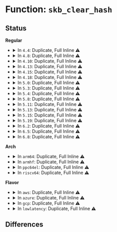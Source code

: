# Function: <code>skb_clear_hash</code>

## Status
<b>Regular</b>
<ul>
<li>
<details>
<summary>In <code>4.4</code>: Duplicate, Full Inline ⚠️</summary>

**Collision:** Static Duplication

**Inline:** Full

**Transformation:** False

**Instances:**

```
In net/ipv4/ip_fragment.c (ffffffff8175a57f)
Location: include/linux/skbuff.h:950
Inline: True
```
```
In net/ipv4/ip_tunnel_core.c (ffffffff817a47c5)
Location: include/linux/skbuff.h:950
Inline: True
Inline callers:
  - net/ipv4/ip_tunnel_core.c:iptunnel_xmit
  - net/ipv4/ip_tunnel_core.c:iptunnel_pull_header
```
```
In net/ipv4/ipmr.c (ffffffff817a83c1)
Location: include/linux/skbuff.h:950
Inline: True
```
```
In net/ipv6/ip6mr.c (ffffffff817f8e86)
Location: include/linux/skbuff.h:950
Inline: True
Inline callers:
  - net/ipv6/ip6mr.c:pim6_rcv
```
</details>
</li>
<li>
<details>
<summary>In <code>4.8</code>: Duplicate, Full Inline ⚠️</summary>

**Collision:** Static Duplication

**Inline:** Full

**Transformation:** False

**Instances:**

```
In net/core/filter.c (ffffffff8179d7e3)
Location: include/linux/skbuff.h:1047
Inline: True
Inline callers:
  - net/core/filter.c:bpf_skb_change_proto
  - net/core/filter.c:bpf_skb_change_proto
  - net/core/filter.c:bpf_skb_store_bytes
```
```
In net/ipv4/ip_fragment.c (ffffffff817c69cf)
Location: include/linux/skbuff.h:1047
Inline: True
```
```
In net/ipv4/ip_tunnel_core.c (ffffffff81812889)
Location: include/linux/skbuff.h:1047
Inline: True
Inline callers:
  - net/ipv4/ip_tunnel_core.c:__iptunnel_pull_header
  - net/ipv4/ip_tunnel_core.c:iptunnel_xmit
```
```
In net/ipv4/ipmr.c (ffffffff81815aa1)
Location: include/linux/skbuff.h:1047
Inline: True
```
```
In net/ipv6/ip6mr.c (ffffffff81868676)
Location: include/linux/skbuff.h:1047
Inline: True
Inline callers:
  - net/ipv6/ip6mr.c:pim6_rcv
```
</details>
</li>
<li>
<details>
<summary>In <code>4.10</code>: Duplicate, Full Inline ⚠️</summary>

**Collision:** Static Duplication

**Inline:** Full

**Transformation:** False

**Instances:**

```
In net/core/filter.c (ffffffff817cc243)
Location: include/linux/skbuff.h:1062
Inline: True
Inline callers:
  - net/core/filter.c:bpf_skb_change_proto
  - net/core/filter.c:bpf_skb_change_proto
  - net/core/filter.c:bpf_set_hash_invalid
  - net/core/filter.c:bpf_skb_store_bytes
```
```
In net/ipv4/ip_fragment.c (ffffffff817f64cf)
Location: include/linux/skbuff.h:1062
Inline: True
```
```
In net/ipv4/ip_tunnel_core.c (ffffffff81843d89)
Location: include/linux/skbuff.h:1062
Inline: True
Inline callers:
  - net/ipv4/ip_tunnel_core.c:__iptunnel_pull_header
  - net/ipv4/ip_tunnel_core.c:iptunnel_xmit
```
```
In net/ipv4/ipmr.c (ffffffff81847251)
Location: include/linux/skbuff.h:1062
Inline: True
```
```
In net/ipv6/exthdrs.c (ffffffff81894fa7)
Location: include/linux/skbuff.h:1062
Inline: True
Inline callers:
  - net/ipv6/exthdrs.c:ipv6_rthdr_rcv
```
```
In net/ipv6/ip6mr.c (ffffffff8189b4c6)
Location: include/linux/skbuff.h:1062
Inline: True
Inline callers:
  - net/ipv6/ip6mr.c:pim6_rcv
```
</details>
</li>
<li>
<details>
<summary>In <code>4.13</code>: Duplicate, Full Inline ⚠️</summary>

**Collision:** Static Duplication

**Inline:** Full

**Transformation:** False

**Instances:**

```
In net/core/filter.c (ffffffff817eb23f)
Location: include/linux/skbuff.h:1055
Inline: True
Inline callers:
  - net/core/filter.c:bpf_skb_change_proto
  - net/core/filter.c:bpf_skb_change_proto
  - net/core/filter.c:bpf_set_hash_invalid
  - net/core/filter.c:bpf_skb_store_bytes
```
```
In net/ipv4/ip_fragment.c (ffffffff818168f9)
Location: include/linux/skbuff.h:1055
Inline: True
```
```
In net/ipv4/ip_tunnel_core.c (ffffffff81865619)
Location: include/linux/skbuff.h:1055
Inline: True
Inline callers:
  - net/ipv4/ip_tunnel_core.c:__iptunnel_pull_header
  - net/ipv4/ip_tunnel_core.c:iptunnel_xmit
```
```
In net/ipv4/ipmr.c (ffffffff81868c4d)
Location: include/linux/skbuff.h:1055
Inline: True
```
```
In net/ipv6/exthdrs.c (ffffffff818bb2fd)
Location: include/linux/skbuff.h:1055
Inline: True
Inline callers:
  - net/ipv6/exthdrs.c:ipv6_rthdr_rcv
```
```
In net/ipv6/ip6mr.c (ffffffff818c126e)
Location: include/linux/skbuff.h:1055
Inline: True
Inline callers:
  - net/ipv6/ip6mr.c:pim6_rcv
```
</details>
</li>
<li>
<details>
<summary>In <code>4.15</code>: Duplicate, Full Inline ⚠️</summary>

**Collision:** Static Duplication

**Inline:** Full

**Transformation:** False

**Instances:**

```
In net/core/filter.c (ffffffff818670a0)
Location: include/linux/skbuff.h:1129
Inline: True
Inline callers:
  - net/core/filter.c:bpf_skb_change_proto
  - net/core/filter.c:bpf_skb_change_proto
  - net/core/filter.c:bpf_set_hash_invalid
  - net/core/filter.c:bpf_skb_store_bytes
```
```
In net/ipv4/ip_fragment.c (ffffffff81895a96)
Location: include/linux/skbuff.h:1129
Inline: True
```
```
In net/ipv4/ip_tunnel_core.c (ffffffff818e5769)
Location: include/linux/skbuff.h:1129
Inline: True
Inline callers:
  - net/ipv4/ip_tunnel_core.c:__iptunnel_pull_header
  - net/ipv4/ip_tunnel_core.c:iptunnel_xmit
```
```
In net/ipv4/ipmr.c (ffffffff818e9181)
Location: include/linux/skbuff.h:1129
Inline: True
```
```
In net/ipv6/exthdrs.c (ffffffff8193e313)
Location: include/linux/skbuff.h:1129
Inline: True
Inline callers:
  - net/ipv6/exthdrs.c:ipv6_rthdr_rcv
```
```
In net/ipv6/ip6mr.c (ffffffff819444a7)
Location: include/linux/skbuff.h:1129
Inline: True
Inline callers:
  - net/ipv6/ip6mr.c:pim6_rcv
```
</details>
</li>
<li>
<details>
<summary>In <code>4.18</code>: Duplicate, Full Inline ⚠️</summary>

**Collision:** Static Duplication

**Inline:** Full

**Transformation:** False

**Instances:**

```
In net/core/filter.c (ffffffff818b617e)
Location: include/linux/skbuff.h:1134
Inline: True
Inline callers:
  - net/core/filter.c:bpf_skb_change_proto
  - net/core/filter.c:bpf_skb_change_proto
  - net/core/filter.c:bpf_set_hash_invalid
  - net/core/filter.c:bpf_skb_store_bytes
```
```
In net/ipv4/ip_fragment.c (ffffffff818e9ca9)
Location: include/linux/skbuff.h:1134
Inline: True
```
```
In net/ipv4/ip_tunnel_core.c (ffffffff8193c00c)
Location: include/linux/skbuff.h:1134
Inline: True
Inline callers:
  - net/ipv4/ip_tunnel_core.c:__iptunnel_pull_header
  - net/ipv4/ip_tunnel_core.c:iptunnel_xmit
```
```
In net/ipv4/ipmr.c (ffffffff8193f6d1)
Location: include/linux/skbuff.h:1134
Inline: True
```
```
In net/ipv6/exthdrs.c (ffffffff8199724a)
Location: include/linux/skbuff.h:1134
Inline: True
Inline callers:
  - net/ipv6/exthdrs.c:ipv6_rthdr_rcv
```
```
In net/ipv6/ip6mr.c (ffffffff8199cf68)
Location: include/linux/skbuff.h:1134
Inline: True
Inline callers:
  - net/ipv6/ip6mr.c:pim6_rcv
```
</details>
</li>
<li>
<details>
<summary>In <code>5.0</code>: Duplicate, Full Inline ⚠️</summary>

**Collision:** Static Duplication

**Inline:** Full

**Transformation:** False

**Instances:**

```
In net/core/filter.c (ffffffff818db280)
Location: include/linux/skbuff.h:1154
Inline: True
Inline callers:
  - net/core/filter.c:bpf_skb_change_proto
  - net/core/filter.c:bpf_skb_change_proto
  - net/core/filter.c:bpf_set_hash_invalid
  - net/core/filter.c:bpf_skb_store_bytes
```
```
In net/ipv4/ip_fragment.c (ffffffff81916ebc)
Location: include/linux/skbuff.h:1154
Inline: True
```
```
In net/ipv4/ip_tunnel_core.c (ffffffff8196bd21)
Location: include/linux/skbuff.h:1154
Inline: True
Inline callers:
  - net/ipv4/ip_tunnel_core.c:__iptunnel_pull_header
  - net/ipv4/ip_tunnel_core.c:iptunnel_xmit
```
```
In net/ipv4/ipmr.c (ffffffff8196f46b)
Location: include/linux/skbuff.h:1154
Inline: True
```
```
In net/ipv6/exthdrs.c (ffffffff819cdb2f)
Location: include/linux/skbuff.h:1154
Inline: True
Inline callers:
  - net/ipv6/exthdrs.c:ipv6_rthdr_rcv
```
```
In net/ipv6/ip6mr.c (ffffffff819d335f)
Location: include/linux/skbuff.h:1154
Inline: True
Inline callers:
  - net/ipv6/ip6mr.c:pim6_rcv
```
</details>
</li>
<li>
<details>
<summary>In <code>5.3</code>: Duplicate, Full Inline ⚠️</summary>

**Collision:** Static Duplication

**Inline:** Full

**Transformation:** False

**Instances:**

```
In net/core/filter.c (ffffffff8192861d)
Location: include/linux/skbuff.h:1206
Inline: True
Inline callers:
  - net/core/filter.c:bpf_skb_change_proto
  - net/core/filter.c:bpf_skb_change_proto
  - net/core/filter.c:bpf_set_hash_invalid
  - net/core/filter.c:bpf_skb_store_bytes
```
```
In net/core/lwt_bpf.c (ffffffff81943714)
Location: include/linux/skbuff.h:1206
Inline: True
Inline callers:
  - net/core/lwt_bpf.c:bpf_lwt_push_ip_encap
```
```
In net/ipv4/ip_fragment.c (ffffffff81978e9f)
Location: include/linux/skbuff.h:1206
Inline: True
```
```
In net/ipv4/ip_tunnel_core.c (ffffffff819d2a71)
Location: include/linux/skbuff.h:1206
Inline: True
Inline callers:
  - net/ipv4/ip_tunnel_core.c:__iptunnel_pull_header
  - net/ipv4/ip_tunnel_core.c:iptunnel_xmit
```
```
In net/ipv4/ipmr.c (ffffffff819d8b69)
Location: include/linux/skbuff.h:1206
Inline: True
```
```
In net/ipv6/exthdrs.c (ffffffff81a3c154)
Location: include/linux/skbuff.h:1206
Inline: True
Inline callers:
  - net/ipv6/exthdrs.c:ipv6_srh_rcv
```
```
In net/ipv6/ip6mr.c (ffffffff81a423a2)
Location: include/linux/skbuff.h:1206
Inline: True
Inline callers:
  - net/ipv6/ip6mr.c:pim6_rcv
```
</details>
</li>
<li>
<details>
<summary>In <code>5.4</code>: Duplicate, Full Inline ⚠️</summary>

**Collision:** Static Duplication

**Inline:** Full

**Transformation:** False

**Instances:**

```
In net/core/filter.c (ffffffff8195a3ad)
Location: include/linux/skbuff.h:1202
Inline: True
Inline callers:
  - net/core/filter.c:bpf_skb_change_proto
  - net/core/filter.c:bpf_skb_change_proto
  - net/core/filter.c:bpf_set_hash_invalid
  - net/core/filter.c:bpf_skb_store_bytes
```
```
In net/core/lwt_bpf.c (ffffffff8197870c)
Location: include/linux/skbuff.h:1202
Inline: True
Inline callers:
  - net/core/lwt_bpf.c:bpf_lwt_push_ip_encap
```
```
In net/ipv4/ip_fragment.c (ffffffff819af80f)
Location: include/linux/skbuff.h:1202
Inline: True
```
```
In net/ipv4/ip_tunnel_core.c (ffffffff81a095e1)
Location: include/linux/skbuff.h:1202
Inline: True
Inline callers:
  - net/ipv4/ip_tunnel_core.c:__iptunnel_pull_header
  - net/ipv4/ip_tunnel_core.c:iptunnel_xmit
```
```
In net/ipv4/ipmr.c (ffffffff81a0f9c9)
Location: include/linux/skbuff.h:1202
Inline: True
```
```
In net/ipv6/exthdrs.c (ffffffff81a72dd4)
Location: include/linux/skbuff.h:1202
Inline: True
Inline callers:
  - net/ipv6/exthdrs.c:ipv6_srh_rcv
```
```
In net/ipv6/ip6mr.c (ffffffff81a79002)
Location: include/linux/skbuff.h:1202
Inline: True
Inline callers:
  - net/ipv6/ip6mr.c:pim6_rcv
```
</details>
</li>
<li>
<details>
<summary>In <code>5.8</code>: Duplicate, Full Inline ⚠️</summary>

**Collision:** Static Duplication

**Inline:** Full

**Transformation:** False

**Instances:**

```
In net/core/filter.c (ffffffff81a2dba4)
Location: include/linux/skbuff.h:1234
Inline: True
Inline callers:
  - net/core/filter.c:bpf_skb_proto_6_to_4
  - net/core/filter.c:bpf_skb_proto_4_to_6
  - net/core/filter.c:bpf_set_hash_invalid
  - net/core/filter.c:bpf_skb_store_bytes
```
```
In net/core/lwt_bpf.c (ffffffff81a4d6b5)
Location: include/linux/skbuff.h:1234
Inline: True
Inline callers:
  - net/core/lwt_bpf.c:bpf_lwt_push_ip_encap
```
```
In net/ipv4/ip_fragment.c (ffffffff81a99699)
Location: include/linux/skbuff.h:1234
Inline: True
```
```
In net/ipv4/ip_tunnel_core.c (ffffffff81af8f01)
Location: include/linux/skbuff.h:1234
Inline: True
Inline callers:
  - net/ipv4/ip_tunnel_core.c:__iptunnel_pull_header
  - net/ipv4/ip_tunnel_core.c:iptunnel_xmit
```
```
In net/ipv4/ipmr.c (ffffffff81b03289)
Location: include/linux/skbuff.h:1234
Inline: True
```
```
In net/ipv6/exthdrs.c (ffffffff81b6d2c1)
Location: include/linux/skbuff.h:1234
Inline: True
Inline callers:
  - net/ipv6/exthdrs.c:ipv6_rpl_srh_rcv
  - net/ipv6/exthdrs.c:ipv6_srh_rcv
```
```
In net/ipv6/ip6mr.c (ffffffff81b76bf2)
Location: include/linux/skbuff.h:1234
Inline: True
Inline callers:
  - net/ipv6/ip6mr.c:pim6_rcv
```
</details>
</li>
<li>
<details>
<summary>In <code>5.11</code>: Duplicate, Full Inline ⚠️</summary>

**Collision:** Static Duplication

**Inline:** Full

**Transformation:** False

**Instances:**

```
In net/core/filter.c (ffffffff81a2f634)
Location: include/linux/skbuff.h:1251
Inline: True
Inline callers:
  - net/core/filter.c:bpf_skb_proto_6_to_4
  - net/core/filter.c:bpf_skb_proto_4_to_6
  - net/core/filter.c:bpf_set_hash_invalid
  - net/core/filter.c:bpf_skb_store_bytes
```
```
In net/core/lwt_bpf.c (ffffffff81a5337c)
Location: include/linux/skbuff.h:1251
Inline: True
Inline callers:
  - net/core/lwt_bpf.c:bpf_lwt_push_ip_encap
```
```
In net/ipv4/ip_fragment.c (ffffffff81aa3609)
Location: include/linux/skbuff.h:1251
Inline: True
```
```
In net/ipv4/ip_tunnel_core.c (ffffffff81b06ef1)
Location: include/linux/skbuff.h:1251
Inline: True
Inline callers:
  - net/ipv4/ip_tunnel_core.c:__iptunnel_pull_header
  - net/ipv4/ip_tunnel_core.c:iptunnel_xmit
```
```
In net/ipv4/ipmr.c (ffffffff81b113e9)
Location: include/linux/skbuff.h:1251
Inline: True
```
```
In net/ipv6/exthdrs.c (ffffffff81b7bd69)
Location: include/linux/skbuff.h:1251
Inline: True
Inline callers:
  - net/ipv6/exthdrs.c:ipv6_rpl_srh_rcv
  - net/ipv6/exthdrs.c:ipv6_srh_rcv
```
```
In net/ipv6/ip6mr.c (ffffffff81b859c2)
Location: include/linux/skbuff.h:1251
Inline: True
Inline callers:
  - net/ipv6/ip6mr.c:pim6_rcv
```
</details>
</li>
<li>
<details>
<summary>In <code>5.13</code>: Duplicate, Full Inline ⚠️</summary>

**Collision:** Static Duplication

**Inline:** Full

**Transformation:** False

**Instances:**

```
In net/core/filter.c (ffffffff81a19d27)
Location: include/linux/skbuff.h:1259
Inline: True
Inline callers:
  - net/core/filter.c:bpf_skb_change_proto
  - net/core/filter.c:bpf_skb_change_proto
  - net/core/filter.c:bpf_set_hash_invalid
  - net/core/filter.c:bpf_skb_store_bytes
```
```
In net/core/lwt_bpf.c (ffffffff81a38ba9)
Location: include/linux/skbuff.h:1259
Inline: True
Inline callers:
  - net/core/lwt_bpf.c:bpf_lwt_push_ip_encap
```
```
In net/ipv4/ip_fragment.c (ffffffff81a8e777)
Location: include/linux/skbuff.h:1259
Inline: True
```
```
In net/ipv4/ip_tunnel_core.c (ffffffff81af264d)
Location: include/linux/skbuff.h:1259
Inline: True
Inline callers:
  - net/ipv4/ip_tunnel_core.c:__iptunnel_pull_header
  - net/ipv4/ip_tunnel_core.c:iptunnel_xmit
```
```
In net/ipv4/ipmr.c (ffffffff81aff018)
Location: include/linux/skbuff.h:1259
Inline: True
```
```
In net/ipv6/exthdrs.c (ffffffff81b6a839)
Location: include/linux/skbuff.h:1259
Inline: True
Inline callers:
  - net/ipv6/exthdrs.c:ipv6_rpl_srh_rcv
  - net/ipv6/exthdrs.c:ipv6_srh_rcv
```
```
In net/ipv6/ip6mr.c (ffffffff81b74672)
Location: include/linux/skbuff.h:1259
Inline: True
Inline callers:
  - net/ipv6/ip6mr.c:pim6_rcv
```
</details>
</li>
<li>
<details>
<summary>In <code>5.15</code>: Duplicate, Full Inline ⚠️</summary>

**Collision:** Static Duplication

**Inline:** Full

**Transformation:** False

**Instances:**

```
In net/core/filter.c (ffffffff81acae55)
Location: include/linux/skbuff.h:1272
Inline: True
Inline callers:
  - net/core/filter.c:bpf_skb_change_proto
  - net/core/filter.c:bpf_skb_change_proto
  - net/core/filter.c:bpf_set_hash_invalid
  - net/core/filter.c:bpf_skb_store_bytes
```
```
In net/core/lwt_bpf.c (ffffffff81aeea85)
Location: include/linux/skbuff.h:1272
Inline: True
Inline callers:
  - net/core/lwt_bpf.c:bpf_lwt_push_ip_encap
```
```
In net/ipv4/ip_fragment.c (ffffffff81b49967)
Location: include/linux/skbuff.h:1272
Inline: True
```
```
In net/ipv4/ip_tunnel_core.c (ffffffff81bb2b5d)
Location: include/linux/skbuff.h:1272
Inline: True
Inline callers:
  - net/ipv4/ip_tunnel_core.c:__iptunnel_pull_header
  - net/ipv4/ip_tunnel_core.c:iptunnel_xmit
```
```
In net/ipv4/ipmr.c (ffffffff81bc21e5)
Location: include/linux/skbuff.h:1272
Inline: True
```
```
In net/ipv6/exthdrs.c (ffffffff81c32699)
Location: include/linux/skbuff.h:1272
Inline: True
Inline callers:
  - net/ipv6/exthdrs.c:ipv6_rpl_srh_rcv
  - net/ipv6/exthdrs.c:ipv6_srh_rcv
```
```
In net/ipv6/ip6mr.c (ffffffff81c3ef5c)
Location: include/linux/skbuff.h:1272
Inline: True
Inline callers:
  - net/ipv6/ip6mr.c:pim6_rcv
```
</details>
</li>
<li>
<details>
<summary>In <code>5.19</code>: Duplicate, Full Inline ⚠️</summary>

**Collision:** Static Duplication

**Inline:** Full

**Transformation:** False

**Instances:**

```
In net/core/filter.c (ffffffff81c47ea5)
Location: include/linux/skbuff.h:1579
Inline: True
Inline callers:
  - net/core/filter.c:bpf_skb_change_proto
  - net/core/filter.c:bpf_skb_change_proto
  - net/core/filter.c:bpf_set_hash_invalid
  - net/core/filter.c:bpf_skb_store_bytes
```
```
In net/core/lwt_bpf.c (ffffffff81c7193c)
Location: include/linux/skbuff.h:1579
Inline: True
Inline callers:
  - net/core/lwt_bpf.c:bpf_lwt_push_ip_encap
```
```
In net/ipv4/ip_fragment.c (ffffffff81cd6f8b)
Location: include/linux/skbuff.h:1579
Inline: True
Inline callers:
  - net/ipv4/ip_fragment.c:ip_check_defrag
```
```
In net/ipv4/ip_tunnel_core.c (ffffffff81d4632c)
Location: include/linux/skbuff.h:1579
Inline: True
Inline callers:
  - net/ipv4/ip_tunnel_core.c:__iptunnel_pull_header
  - net/ipv4/ip_tunnel_core.c:iptunnel_xmit
```
```
In net/ipv4/ipmr.c (ffffffff81d5279f)
Location: include/linux/skbuff.h:1579
Inline: True
```
```
In net/ipv6/exthdrs.c (ffffffff81dcfe8e)
Location: include/linux/skbuff.h:1579
Inline: True
Inline callers:
  - net/ipv6/exthdrs.c:ipv6_rpl_srh_rcv
  - net/ipv6/exthdrs.c:ipv6_srh_rcv
```
```
In net/ipv6/ip6mr.c (ffffffff81dd9ce5)
Location: include/linux/skbuff.h:1579
Inline: True
Inline callers:
  - net/ipv6/ip6mr.c:pim6_rcv
```
</details>
</li>
<li>
<details>
<summary>In <code>6.2</code>: Duplicate, Full Inline ⚠️</summary>

**Collision:** Static Duplication

**Inline:** Full

**Transformation:** False

**Instances:**

```
In net/core/filter.c (ffffffff81dfc7b2)
Location: include/linux/skbuff.h:1423
Inline: True
Inline callers:
  - net/core/filter.c:bpf_skb_change_proto
  - net/core/filter.c:bpf_skb_change_proto
  - net/core/filter.c:bpf_set_hash_invalid
  - net/core/filter.c:bpf_skb_store_bytes
```
```
In net/core/lwt_bpf.c (ffffffff81e29a2c)
Location: include/linux/skbuff.h:1423
Inline: True
Inline callers:
  - net/core/lwt_bpf.c:bpf_lwt_push_ip_encap
```
```
In net/ipv4/ip_fragment.c (ffffffff81e9752b)
Location: include/linux/skbuff.h:1423
Inline: True
Inline callers:
  - net/ipv4/ip_fragment.c:ip_check_defrag
```
```
In net/ipv4/ip_tunnel_core.c (ffffffff81f0f71f)
Location: include/linux/skbuff.h:1423
Inline: True
Inline callers:
  - net/ipv4/ip_tunnel_core.c:__iptunnel_pull_header
  - net/ipv4/ip_tunnel_core.c:iptunnel_xmit
```
```
In net/ipv4/ipmr.c (ffffffff81f1ca84)
Location: include/linux/skbuff.h:1423
Inline: True
```
```
In net/ipv6/exthdrs.c (ffffffff81fa1211)
Location: include/linux/skbuff.h:1423
Inline: True
Inline callers:
  - net/ipv6/exthdrs.c:ipv6_rpl_srh_rcv
  - net/ipv6/exthdrs.c:ipv6_srh_rcv
```
```
In net/ipv6/ip6mr.c (ffffffff81fab947)
Location: include/linux/skbuff.h:1423
Inline: True
Inline callers:
  - net/ipv6/ip6mr.c:pim6_rcv
```
</details>
</li>
<li>
<details>
<summary>In <code>6.5</code>: Duplicate, Full Inline ⚠️</summary>

**Collision:** Static Duplication

**Inline:** Full

**Transformation:** False

**Instances:**

```
In net/core/filter.c (ffffffff81e6d9a2)
Location: include/linux/skbuff.h:1442
Inline: True
Inline callers:
  - net/core/filter.c:bpf_skb_change_proto
  - net/core/filter.c:bpf_skb_change_proto
  - net/core/filter.c:bpf_set_hash_invalid
  - net/core/filter.c:__bpf_skb_store_bytes
  - net/core/filter.c:bpf_skb_store_bytes
```
```
In net/core/lwt_bpf.c (ffffffff81e9f06d)
Location: include/linux/skbuff.h:1442
Inline: True
Inline callers:
  - net/core/lwt_bpf.c:bpf_lwt_push_ip_encap
```
```
In net/ipv4/ip_fragment.c (ffffffff81ef5d5b)
Location: include/linux/skbuff.h:1442
Inline: True
Inline callers:
  - net/ipv4/ip_fragment.c:ip_check_defrag
```
```
In net/ipv4/ip_tunnel_core.c (ffffffff81f6f40f)
Location: include/linux/skbuff.h:1442
Inline: True
Inline callers:
  - net/ipv4/ip_tunnel_core.c:__iptunnel_pull_header
  - net/ipv4/ip_tunnel_core.c:iptunnel_xmit
```
```
In net/ipv4/ipmr.c (ffffffff81f7c564)
Location: include/linux/skbuff.h:1442
Inline: True
```
```
In net/ipv6/exthdrs.c (ffffffff82001ab9)
Location: include/linux/skbuff.h:1442
Inline: True
Inline callers:
  - net/ipv6/exthdrs.c:ipv6_rpl_srh_rcv
  - net/ipv6/exthdrs.c:ipv6_srh_rcv
```
```
In net/ipv6/ip6mr.c (ffffffff8200c0e7)
Location: include/linux/skbuff.h:1442
Inline: True
Inline callers:
  - net/ipv6/ip6mr.c:pim6_rcv
```
</details>
</li>
<li>
<details>
<summary>In <code>6.8</code>: Duplicate, Full Inline ⚠️</summary>

**Collision:** Static Duplication

**Inline:** Full

**Transformation:** False

**Instances:**

```
In net/core/filter.c (ffffffff81f2d1e2)
Location: include/linux/skbuff.h:1449
Inline: True
Inline callers:
  - net/core/filter.c:bpf_skb_change_proto
  - net/core/filter.c:bpf_skb_change_proto
  - net/core/filter.c:bpf_set_hash_invalid
  - net/core/filter.c:__bpf_skb_store_bytes
  - net/core/filter.c:bpf_skb_store_bytes
```
```
In net/core/lwt_bpf.c (ffffffff81f617dd)
Location: include/linux/skbuff.h:1449
Inline: True
Inline callers:
  - net/core/lwt_bpf.c:bpf_lwt_push_ip_encap
```
```
In net/ipv4/ip_fragment.c (ffffffff81fb9d0b)
Location: include/linux/skbuff.h:1449
Inline: True
Inline callers:
  - net/ipv4/ip_fragment.c:ip_check_defrag
```
```
In net/ipv4/ip_tunnel_core.c (ffffffff82035b3f)
Location: include/linux/skbuff.h:1449
Inline: True
Inline callers:
  - net/ipv4/ip_tunnel_core.c:__iptunnel_pull_header
  - net/ipv4/ip_tunnel_core.c:iptunnel_xmit
```
```
In net/ipv4/ipmr.c (ffffffff82042c54)
Location: include/linux/skbuff.h:1449
Inline: True
```
```
In net/ipv6/exthdrs.c (ffffffff820d08bc)
Location: include/linux/skbuff.h:1449
Inline: True
Inline callers:
  - net/ipv6/exthdrs.c:ipv6_rpl_srh_rcv
  - net/ipv6/exthdrs.c:ipv6_srh_rcv
```
```
In net/ipv6/ip6mr.c (ffffffff820db0b1)
Location: include/linux/skbuff.h:1449
Inline: True
Inline callers:
  - net/ipv6/ip6mr.c:pim6_rcv
```
</details>
</li>
</ul>
<b>Arch</b>
<ul>
<li>
<details>
<summary>In <code>arm64</code>: Duplicate, Full Inline ⚠️</summary>

**Collision:** Static Duplication

**Inline:** Full

**Transformation:** False

**Instances:**

```
In net/core/filter.c (ffff800010bfc2ac)
Location: include/linux/skbuff.h:1202
Inline: True
Inline callers:
  - net/core/filter.c:bpf_skb_change_proto
  - net/core/filter.c:bpf_skb_change_proto
  - net/core/filter.c:bpf_set_hash_invalid
  - net/core/filter.c:bpf_skb_store_bytes
```
```
In net/core/lwt_bpf.c (ffff800010c1f350)
Location: include/linux/skbuff.h:1202
Inline: True
Inline callers:
  - net/core/lwt_bpf.c:bpf_lwt_push_ip_encap
```
```
In net/ipv4/ip_fragment.c (ffff800010c60044)
Location: include/linux/skbuff.h:1202
Inline: True
```
```
In net/ipv4/ip_tunnel_core.c (ffff800010cc2994)
Location: include/linux/skbuff.h:1202
Inline: True
Inline callers:
  - net/ipv4/ip_tunnel_core.c:__iptunnel_pull_header
  - net/ipv4/ip_tunnel_core.c:iptunnel_xmit
```
```
In net/ipv4/ipmr.c (ffff800010ccc988)
Location: include/linux/skbuff.h:1202
Inline: True
```
```
In net/ipv6/exthdrs.c (ffff800010d3b8d8)
Location: include/linux/skbuff.h:1202
Inline: True
Inline callers:
  - net/ipv6/exthdrs.c:ipv6_srh_rcv
```
```
In net/ipv6/ip6mr.c (ffff800010d45f40)
Location: include/linux/skbuff.h:1202
Inline: True
Inline callers:
  - net/ipv6/ip6mr.c:pim6_rcv
```
</details>
</li>
<li>
<details>
<summary>In <code>armhf</code>: Duplicate, Full Inline ⚠️</summary>

**Collision:** Static Duplication

**Inline:** Full

**Transformation:** False

**Instances:**

```
In net/core/filter.c (c0d16a30)
Location: include/linux/skbuff.h:1202
Inline: True
Inline callers:
  - net/core/filter.c:bpf_skb_change_proto
  - net/core/filter.c:bpf_skb_change_proto
  - net/core/filter.c:bpf_set_hash_invalid
  - net/core/filter.c:bpf_skb_store_bytes
```
```
In net/core/lwt_bpf.c (c0d36f00)
Location: include/linux/skbuff.h:1202
Inline: True
Inline callers:
  - net/core/lwt_bpf.c:bpf_lwt_push_ip_encap
```
```
In net/ipv4/ip_fragment.c (c0d6f848)
Location: include/linux/skbuff.h:1202
Inline: True
```
```
In net/ipv4/ip_tunnel_core.c (c0dce18c)
Location: include/linux/skbuff.h:1202
Inline: True
Inline callers:
  - net/ipv4/ip_tunnel_core.c:__iptunnel_pull_header
  - net/ipv4/ip_tunnel_core.c:iptunnel_xmit
```
```
In net/ipv4/ipmr.c (c0dd6fd0)
Location: include/linux/skbuff.h:1202
Inline: True
```
```
In net/ipv6/exthdrs.c (c0e3dfcc)
Location: include/linux/skbuff.h:1202
Inline: True
Inline callers:
  - net/ipv6/exthdrs.c:ipv6_srh_rcv
```
```
In net/ipv6/ip6mr.c (c0e47d78)
Location: include/linux/skbuff.h:1202
Inline: True
Inline callers:
  - net/ipv6/ip6mr.c:pim6_rcv
```
</details>
</li>
<li>
<details>
<summary>In <code>ppc64el</code>: Duplicate, Full Inline ⚠️</summary>

**Collision:** Static Duplication

**Inline:** Full

**Transformation:** False

**Instances:**

```
In net/core/filter.c (c000000000ce6ec8)
Location: include/linux/skbuff.h:1202
Inline: True
Inline callers:
  - net/core/filter.c:bpf_skb_change_proto
  - net/core/filter.c:bpf_skb_change_proto
  - net/core/filter.c:bpf_set_hash_invalid
  - net/core/filter.c:bpf_skb_store_bytes
```
```
In net/core/lwt_bpf.c (c000000000d11218)
Location: include/linux/skbuff.h:1202
Inline: True
Inline callers:
  - net/core/lwt_bpf.c:bpf_lwt_push_ip_encap
```
```
In net/ipv4/ip_fragment.c (c000000000d62e38)
Location: include/linux/skbuff.h:1202
Inline: True
```
```
In net/ipv4/ip_tunnel_core.c (c000000000dde260)
Location: include/linux/skbuff.h:1202
Inline: True
Inline callers:
  - net/ipv4/ip_tunnel_core.c:__iptunnel_pull_header
  - net/ipv4/ip_tunnel_core.c:iptunnel_xmit
```
```
In net/ipv4/ipmr.c (c000000000de7480)
Location: include/linux/skbuff.h:1202
Inline: True
```
```
In net/ipv6/exthdrs.c (c000000000e6f158)
Location: include/linux/skbuff.h:1202
Inline: True
Inline callers:
  - net/ipv6/exthdrs.c:ipv6_srh_rcv
```
```
In net/ipv6/ip6mr.c (c000000000e7b9e0)
Location: include/linux/skbuff.h:1202
Inline: True
Inline callers:
  - net/ipv6/ip6mr.c:pim6_rcv
```
</details>
</li>
<li>
<details>
<summary>In <code>riscv64</code>: Duplicate, Full Inline ⚠️</summary>

**Collision:** Static Duplication

**Inline:** Full

**Transformation:** False

**Instances:**

```
In net/core/filter.c (ffffffe00077e4d2)
Location: include/linux/skbuff.h:1202
Inline: True
Inline callers:
  - net/core/filter.c:bpf_skb_change_proto
  - net/core/filter.c:bpf_skb_change_proto
  - net/core/filter.c:bpf_set_hash_invalid
  - net/core/filter.c:bpf_skb_store_bytes
```
```
In net/core/lwt_bpf.c (ffffffe000798aa8)
Location: include/linux/skbuff.h:1202
Inline: True
Inline callers:
  - net/core/lwt_bpf.c:bpf_lwt_push_ip_encap
```
```
In net/ipv4/ip_fragment.c (ffffffe0007c80fc)
Location: include/linux/skbuff.h:1202
Inline: True
```
```
In net/ipv4/ip_tunnel_core.c (ffffffe000817e24)
Location: include/linux/skbuff.h:1202
Inline: True
Inline callers:
  - net/ipv4/ip_tunnel_core.c:__iptunnel_pull_header
  - net/ipv4/ip_tunnel_core.c:iptunnel_xmit
```
```
In net/ipv4/ipmr.c (ffffffe00081dd7c)
Location: include/linux/skbuff.h:1202
Inline: True
```
```
In net/ipv6/exthdrs.c (ffffffe0008781d0)
Location: include/linux/skbuff.h:1202
Inline: True
Inline callers:
  - net/ipv6/exthdrs.c:ipv6_srh_rcv
```
```
In net/ipv6/ip6mr.c (ffffffe00087ddd8)
Location: include/linux/skbuff.h:1202
Inline: True
Inline callers:
  - net/ipv6/ip6mr.c:pim6_rcv
```
</details>
</li>
</ul>
<b>Flavor</b>
<ul>
<li>
<details>
<summary>In <code>aws</code>: Duplicate, Full Inline ⚠️</summary>

**Collision:** Static Duplication

**Inline:** Full

**Transformation:** False

**Instances:**

```
In net/core/filter.c (ffffffff818fa37d)
Location: include/linux/skbuff.h:1202
Inline: True
Inline callers:
  - net/core/filter.c:bpf_skb_change_proto
  - net/core/filter.c:bpf_skb_change_proto
  - net/core/filter.c:bpf_set_hash_invalid
  - net/core/filter.c:bpf_skb_store_bytes
```
```
In net/core/lwt_bpf.c (ffffffff8191857c)
Location: include/linux/skbuff.h:1202
Inline: True
Inline callers:
  - net/core/lwt_bpf.c:bpf_lwt_push_ip_encap
```
```
In net/ipv4/ip_fragment.c (ffffffff8194f67f)
Location: include/linux/skbuff.h:1202
Inline: True
```
```
In net/ipv4/ip_tunnel_core.c (ffffffff819a9381)
Location: include/linux/skbuff.h:1202
Inline: True
Inline callers:
  - net/ipv4/ip_tunnel_core.c:__iptunnel_pull_header
  - net/ipv4/ip_tunnel_core.c:iptunnel_xmit
```
```
In net/ipv4/ipmr.c (ffffffff819af3f9)
Location: include/linux/skbuff.h:1202
Inline: True
```
```
In net/ipv6/exthdrs.c (ffffffff81a12464)
Location: include/linux/skbuff.h:1202
Inline: True
Inline callers:
  - net/ipv6/exthdrs.c:ipv6_srh_rcv
```
```
In net/ipv6/ip6mr.c (ffffffff81a18692)
Location: include/linux/skbuff.h:1202
Inline: True
Inline callers:
  - net/ipv6/ip6mr.c:pim6_rcv
```
</details>
</li>
<li>
<details>
<summary>In <code>azure</code>: Duplicate, Full Inline ⚠️</summary>

**Collision:** Static Duplication

**Inline:** Full

**Transformation:** False

**Instances:**

```
In net/core/filter.c (ffffffff818b41ad)
Location: include/linux/skbuff.h:1202
Inline: True
Inline callers:
  - net/core/filter.c:bpf_skb_change_proto
  - net/core/filter.c:bpf_skb_change_proto
  - net/core/filter.c:bpf_set_hash_invalid
  - net/core/filter.c:bpf_skb_store_bytes
```
```
In net/core/lwt_bpf.c (ffffffff818d232c)
Location: include/linux/skbuff.h:1202
Inline: True
Inline callers:
  - net/core/lwt_bpf.c:bpf_lwt_push_ip_encap
```
```
In net/ipv4/ip_fragment.c (ffffffff8190916f)
Location: include/linux/skbuff.h:1202
Inline: True
```
```
In net/ipv4/ip_tunnel_core.c (ffffffff81962e41)
Location: include/linux/skbuff.h:1202
Inline: True
Inline callers:
  - net/ipv4/ip_tunnel_core.c:__iptunnel_pull_header
  - net/ipv4/ip_tunnel_core.c:iptunnel_xmit
```
```
In net/ipv4/ipmr.c (ffffffff8196ba29)
Location: include/linux/skbuff.h:1202
Inline: True
```
```
In net/ipv6/exthdrs.c (ffffffff819cf224)
Location: include/linux/skbuff.h:1202
Inline: True
Inline callers:
  - net/ipv6/exthdrs.c:ipv6_srh_rcv
```
```
In net/ipv6/ip6mr.c (ffffffff819d5452)
Location: include/linux/skbuff.h:1202
Inline: True
Inline callers:
  - net/ipv6/ip6mr.c:pim6_rcv
```
</details>
</li>
<li>
<details>
<summary>In <code>gcp</code>: Duplicate, Full Inline ⚠️</summary>

**Collision:** Static Duplication

**Inline:** Full

**Transformation:** False

**Instances:**

```
In net/core/filter.c (ffffffff8194b3ad)
Location: include/linux/skbuff.h:1202
Inline: True
Inline callers:
  - net/core/filter.c:bpf_skb_change_proto
  - net/core/filter.c:bpf_skb_change_proto
  - net/core/filter.c:bpf_set_hash_invalid
  - net/core/filter.c:bpf_skb_store_bytes
```
```
In net/core/lwt_bpf.c (ffffffff8196970c)
Location: include/linux/skbuff.h:1202
Inline: True
Inline callers:
  - net/core/lwt_bpf.c:bpf_lwt_push_ip_encap
```
```
In net/ipv4/ip_fragment.c (ffffffff819b9e4f)
Location: include/linux/skbuff.h:1202
Inline: True
```
```
In net/ipv4/ip_tunnel_core.c (ffffffff81a13c21)
Location: include/linux/skbuff.h:1202
Inline: True
Inline callers:
  - net/ipv4/ip_tunnel_core.c:__iptunnel_pull_header
  - net/ipv4/ip_tunnel_core.c:iptunnel_xmit
```
```
In net/ipv4/ipmr.c (ffffffff81a19c99)
Location: include/linux/skbuff.h:1202
Inline: True
```
```
In net/ipv6/exthdrs.c (ffffffff81a7cee4)
Location: include/linux/skbuff.h:1202
Inline: True
Inline callers:
  - net/ipv6/exthdrs.c:ipv6_srh_rcv
```
```
In net/ipv6/ip6mr.c (ffffffff81a83112)
Location: include/linux/skbuff.h:1202
Inline: True
Inline callers:
  - net/ipv6/ip6mr.c:pim6_rcv
```
</details>
</li>
<li>
<details>
<summary>In <code>lowlatency</code>: Duplicate, Full Inline ⚠️</summary>

**Collision:** Static Duplication

**Inline:** Full

**Transformation:** False

**Instances:**

```
In net/core/filter.c (ffffffff8196ccbd)
Location: include/linux/skbuff.h:1202
Inline: True
Inline callers:
  - net/core/filter.c:bpf_skb_change_proto
  - net/core/filter.c:bpf_skb_change_proto
  - net/core/filter.c:bpf_set_hash_invalid
  - net/core/filter.c:bpf_skb_store_bytes
```
```
In net/core/lwt_bpf.c (ffffffff8198baec)
Location: include/linux/skbuff.h:1202
Inline: True
Inline callers:
  - net/core/lwt_bpf.c:bpf_lwt_push_ip_encap
```
```
In net/ipv4/ip_fragment.c (ffffffff819c388f)
Location: include/linux/skbuff.h:1202
Inline: True
```
```
In net/ipv4/ip_tunnel_core.c (ffffffff81a1e601)
Location: include/linux/skbuff.h:1202
Inline: True
Inline callers:
  - net/ipv4/ip_tunnel_core.c:__iptunnel_pull_header
  - net/ipv4/ip_tunnel_core.c:iptunnel_xmit
```
```
In net/ipv4/ipmr.c (ffffffff81a24aa5)
Location: include/linux/skbuff.h:1202
Inline: True
```
```
In net/ipv6/exthdrs.c (ffffffff81a89734)
Location: include/linux/skbuff.h:1202
Inline: True
Inline callers:
  - net/ipv6/exthdrs.c:ipv6_srh_rcv
```
```
In net/ipv6/ip6mr.c (ffffffff81a8f9df)
Location: include/linux/skbuff.h:1202
Inline: True
Inline callers:
  - net/ipv6/ip6mr.c:pim6_rcv
```
</details>
</li>
</ul>

## Differences
